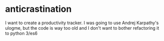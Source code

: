 # anticrastination
I want to create a productivity tracker. I was going to use Andrej Karpathy's ulogme, but the code is way too old and I don't want to bother refactoring it to python 3/es6
